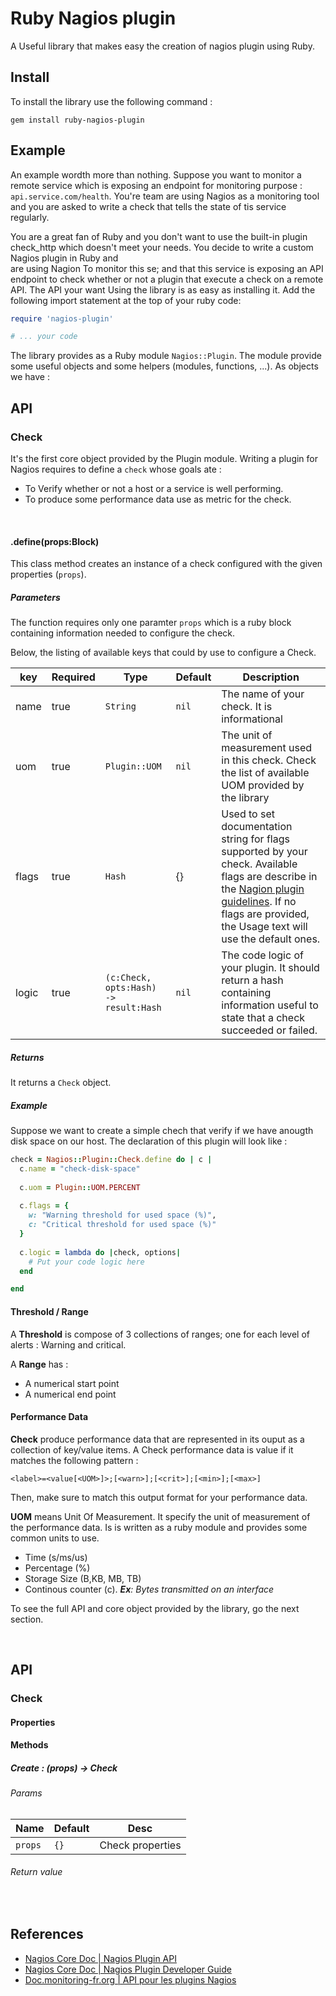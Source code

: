 # Ruby Nagios plugin

A Useful library that makes easy the creation of nagios plugin using Ruby.


## Install

To install the library use the following command :

```
gem install ruby-nagios-plugin
```


## Example

An example wordth more than nothing. Suppose you want to monitor a remote service which is exposing an endpoint for monitoring purpose : `api.service.com/health`.
You're team are using Nagios as a monitoring tool and you are asked to write a check that tells the state of tis service regularly.

You are a great fan of Ruby and you don't want to use the built-in plugin check_http which doesn't meet your needs.
You decide to write a custom Nagios plugin in Ruby and  
 are using Nagion To monitor this se; 
and that this service is exposing an API endpoint to check whether or not   a plugin that execute a check on a remote API.
The API your want Using the library is as easy as installing it. Add the following import statement at the top of your ruby code:

```ruby
require 'nagios-plugin'

# ... your code

```

The library provides as a Ruby module `Nagios::Plugin`. The module provide some useful objects and some helpers (modules, functions, ...). As objects we have : 

## API

### Check

It's the first core object provided by the Plugin module. Writing a plugin for Nagios requires to define a `check` whose goals ate :
* To Verify whether or not a host or a service is well performing.
* To produce some performance data use as metric for the check.

<br>

#### .define(props:Block)
This class method creates an instance of a check configured with the given properties (`props`).

##### Parameters
The function requires only one paramter `props` which is a ruby block containing information needed to configure the check.

Below, the listing of available keys that could by use to configure a Check.

key  | Required | Type        | Default | Description
-----|----------|----------   |---------| ---------
name    | true     | `String`  | `nil`      | The name of your check. It is informational
uom     | true     | `Plugin::UOM`  | `nil`      | The unit of measurement used in this check. Check the list of available UOM provided by the library
flags   | true     | `Hash`  | {}      | Used to set documentation string for flags supported by your check. Available flags are describe in the [Nagion plugin guidelines](http://nagios-plugins.org/doc/guidelines.html#PLUGOPTIONS). If no flags are provided, the Usage text will use the default ones.
logic   | true     | `(c:Check, opts:Hash) -> result:Hash`   | `nil`      | The code logic of your plugin. It should return a hash containing information useful to state that a check succeeded or failed.

##### Returns

It returns a `Check` object.

##### Example

Suppose we want to create a simple chech that verify if we have anougth disk space on our host. The declaration of this plugin will look like : 

```ruby
check = Nagios::Plugin::Check.define do | c |
  c.name = "check-disk-space"
  
  c.uom = Plugin::UOM.PERCENT
  
  c.flags = {
    w: "Warning threshold for used space (%)",
    c: "Critical threshold for used space (%)"
  }
  
  c.logic = lambda do |check, options| 
    # Put your code logic here
  end

end
```


#### Threshold / Range 

A **Threshold** is compose of 3 collections of ranges; one for each level of alerts : Warning and critical.

A **Range** has : 
* A numerical start point 
* A numerical end point

#### Performance Data

**Check** produce performance data that are represented in its ouput as a collection of key/value items. A Check performance data is value if it matches the following pattern : 
```
<label>=<value[<UOM>]>;[<warn>];[<crit>];[<min>];[<max>]
```
Then, make sure to match this output format for your performance data.


**UOM** means Unit Of Measurement. It specify the unit of measurement of the performance data. Is is written as a ruby module and provides some common units to use.

* Time (s/ms/us)
* Percentage (%)
* Storage Size (B,KB, MB, TB)
* Continous counter (c). ***Ex**:  Bytes transmitted on an interface*



To see the full API and core object provided by the library, go the next section.

<br>

## API

### Check

#### Properties

#### Methods

##### Create : (props) -> Check

###### Params
Name  | Default | Desc 
------- | ------ | ----- 
`props` | `{}` | Check properties
###### Return value



<br>

## References

* [Nagios Core Doc | Nagios Plugin API](https://assets.nagios.com/downloads/nagioscore/docs/nagioscore/3/en/pluginapi.html)
* [Nagios Core Doc | Nagios Plugin Developer Guide](https://nagios-plugins.org/doc/guidelines.html#_ga=2.10148662.243997971.1545923831-197797091.1545923831)
* [Doc.monitoring-fr.org | API pour les plugins Nagios](https://doc.monitoring-fr.org/3_0/html/development-pluginapi.html)
